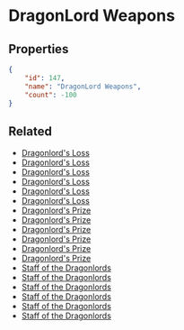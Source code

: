 # DragonLord Weapons

<no description available>

## Properties

```json
{
    "id": 147,
    "name": "DragonLord Weapons",
    "count": -100
}
```

## Related

- [Dragonlord's Loss](../items/3983-dragonlord-s-loss.md)
- [Dragonlord's Loss](../items/3984-dragonlord-s-loss.md)
- [Dragonlord's Loss](../items/3985-dragonlord-s-loss.md)
- [Dragonlord's Loss](../items/3986-dragonlord-s-loss.md)
- [Dragonlord's Loss](../items/3987-dragonlord-s-loss.md)
- [Dragonlord's Loss](../items/3988-dragonlord-s-loss.md)
- [Dragonlord's Prize](../items/3989-dragonlord-s-prize.md)
- [Dragonlord's Prize](../items/3990-dragonlord-s-prize.md)
- [Dragonlord's Prize](../items/3991-dragonlord-s-prize.md)
- [Dragonlord's Prize](../items/3992-dragonlord-s-prize.md)
- [Dragonlord's Prize](../items/3993-dragonlord-s-prize.md)
- [Dragonlord's Prize](../items/3994-dragonlord-s-prize.md)
- [Staff of the Dragonlords](../items/3995-staff-of-the-dragonlords.md)
- [Staff of the Dragonlords](../items/3996-staff-of-the-dragonlords.md)
- [Staff of the Dragonlords](../items/3997-staff-of-the-dragonlords.md)
- [Staff of the Dragonlords](../items/3998-staff-of-the-dragonlords.md)
- [Staff of the Dragonlords](../items/3999-staff-of-the-dragonlords.md)
- [Staff of the Dragonlords](../items/4000-staff-of-the-dragonlords.md)

